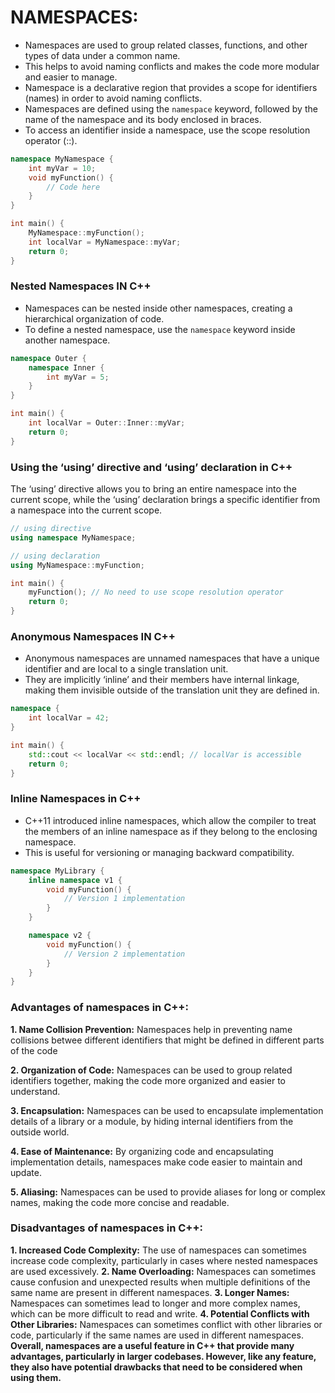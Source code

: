 # NAMESPACES:
- Namespaces are used to group related classes, functions, and other types of data under a common name.
- This helps to avoid naming conflicts and makes the code more modular and easier to manage.
- Namespace is a declarative region that provides a scope for identifiers (names) in order to avoid naming conflicts.
- Namespaces are defined using the `namespace` keyword, followed by the name of the namespace and its body enclosed in braces.
- To access an identifier inside a namespace, use the scope resolution operator (::).
```cpp
namespace MyNamespace {
    int myVar = 10;
    void myFunction() {
        // Code here
    }
}

int main() {
    MyNamespace::myFunction();
    int localVar = MyNamespace::myVar;
    return 0;
}
```
### Nested Namespaces IN C++
- Namespaces can be nested inside other namespaces, creating a hierarchical organization of code.
- To define a nested namespace, use the ` namespace ` keyword inside another namespace.
```cpp
namespace Outer {
    namespace Inner {
        int myVar = 5;
    }
}

int main() {
    int localVar = Outer::Inner::myVar;
    return 0;
}
```
### Using the ‘using’ directive and ‘using’ declaration in C++
The ‘using’ directive allows you to bring an entire namespace into the current scope, while the ‘using’ declaration brings a specific identifier from a namespace into the current scope.
```cpp
// using directive
using namespace MyNamespace;

// using declaration
using MyNamespace::myFunction;

int main() {
    myFunction(); // No need to use scope resolution operator
    return 0;
}
```
### Anonymous Namespaces IN C++
- Anonymous namespaces are unnamed namespaces that have a unique identifier and are local to a single translation unit.
- They are implicitly ‘inline’ and their members have internal linkage, making them invisible outside of the translation unit they are defined in.
```cpp
namespace {
    int localVar = 42;
}

int main() {
    std::cout << localVar << std::endl; // localVar is accessible
    return 0;
}
```
### Inline Namespaces in C++
- C++11 introduced inline namespaces, which allow the compiler to treat the members of an inline namespace as if they belong to the enclosing namespace.
- This is useful for versioning or managing backward compatibility.
```cpp
namespace MyLibrary {
    inline namespace v1 {
        void myFunction() {
            // Version 1 implementation
        }
    }

    namespace v2 {
        void myFunction() {
            // Version 2 implementation
        }
    }
}
```
### Advantages of namespaces in C++:
**1. Name Collision Prevention:**
Namespaces help in preventing name collisions betwee different identifiers that might be defined in different parts of the code

**2. Organization of Code:**
Namespaces can be used to group related identifiers together, making the code more organized and easier to understand.

**3. Encapsulation:**
Namespaces can be used to encapsulate implementation details of a library or a module, by hiding internal identifiers from the outside world.

**4. Ease of Maintenance:**
By organizing code and encapsulating implementation details, namespaces make code easier to maintain and update.

**5. Aliasing:**
Namespaces can be used to provide aliases for long or complex names, making the code more concise and readable.

### Disadvantages of namespaces in C++:
**1. Increased Code Complexity:**
The use of namespaces can sometimes increase code complexity, particularly in cases where nested namespaces are used excessively.
**2. Name Overloading:**
Namespaces can sometimes cause confusion and unexpected results when multiple definitions of the same name are present in different namespaces.
**3. Longer Names:**
Namespaces can sometimes lead to longer and more complex names, which can be more difficult to read and write.
**4. Potential Conflicts with Other Libraries:**
Namespaces can sometimes conflict with other libraries or code, particularly if the same names are used in different namespaces.
**Overall, namespaces are a useful feature in C++ that provide many advantages, particularly in larger codebases. However, like any feature, they also have potential drawbacks that need to be considered when using them.**
